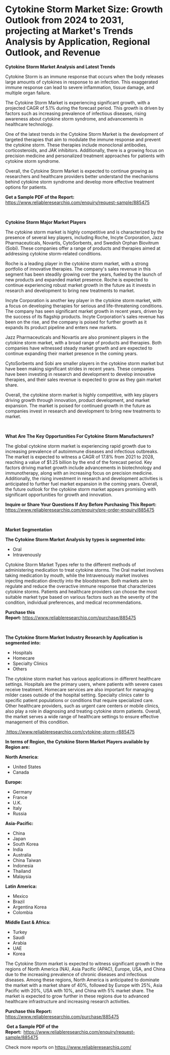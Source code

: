 <p><h1>Cytokine Storm Market Size: Growth Outlook from 2024 to 2031, projecting at Market's Trends Analysis by Application, Regional Outlook, and Revenue</h1></p><p><strong>Cytokine Storm Market Analysis and Latest Trends</strong></p>
<p><p>Cytokine Storm is an immune response that occurs when the body releases large amounts of cytokines in response to an infection. This exaggerated immune response can lead to severe inflammation, tissue damage, and multiple organ failure.</p><p>The Cytokine Storm Market is experiencing significant growth, with a projected CAGR of 5.1% during the forecast period. This growth is driven by factors such as increasing prevalence of infectious diseases, rising awareness about cytokine storm syndrome, and advancements in healthcare technology.</p><p>One of the latest trends in the Cytokine Storm Market is the development of targeted therapies that aim to modulate the immune response and prevent the cytokine storm. These therapies include monoclonal antibodies, corticosteroids, and JAK inhibitors. Additionally, there is a growing focus on precision medicine and personalized treatment approaches for patients with cytokine storm syndrome.</p><p>Overall, the Cytokine Storm Market is expected to continue growing as researchers and healthcare providers better understand the mechanisms behind cytokine storm syndrome and develop more effective treatment options for patients.</p></p>
<p><strong>Get a Sample PDF of the Report:&nbsp;</strong> <a href="https://www.reliableresearchiq.com/enquiry/request-sample/885475">https://www.reliableresearchiq.com/enquiry/request-sample/885475</a></p>
<p>&nbsp;</p>
<p><strong>Cytokine Storm Major Market Players</strong></p>
<p><p>The cytokine storm market is highly competitive and is characterized by the presence of several key players, including Roche, Incyte Corporation, Jazz Pharmaceuticals, Novartis, CytoSorbents, and Swedish Orphan Biovitrum (Sobi). These companies offer a range of products and therapies aimed at addressing cytokine storm-related conditions.</p><p>Roche is a leading player in the cytokine storm market, with a strong portfolio of innovative therapies. The company's sales revenue in this segment has been steadily growing over the years, fueled by the launch of new products and expanded market presence. Roche is expected to continue experiencing robust market growth in the future as it invests in research and development to bring new treatments to market.</p><p>Incyte Corporation is another key player in the cytokine storm market, with a focus on developing therapies for serious and life-threatening conditions. The company has seen significant market growth in recent years, driven by the success of its flagship products. Incyte Corporation's sales revenue has been on the rise, and the company is poised for further growth as it expands its product pipeline and enters new markets.</p><p>Jazz Pharmaceuticals and Novartis are also prominent players in the cytokine storm market, with a broad range of products and therapies. Both companies have witnessed steady market growth and are expected to continue expanding their market presence in the coming years.</p><p>CytoSorbents and Sobi are smaller players in the cytokine storm market but have been making significant strides in recent years. These companies have been investing in research and development to develop innovative therapies, and their sales revenue is expected to grow as they gain market share.</p><p>Overall, the cytokine storm market is highly competitive, with key players driving growth through innovation, product development, and market expansion. The market is poised for continued growth in the future as companies invest in research and development to bring new treatments to market.</p></p>
<p>&nbsp;</p>
<p><strong>What Are The Key Opportunities For Cytokine Storm Manufacturers?</strong></p>
<p><p>The global cytokine storm market is experiencing rapid growth due to increasing prevalence of autoimmune diseases and infectious outbreaks. The market is expected to witness a CAGR of 17.8% from 2021 to 2028, reaching a value of $1.25 billion by the end of the forecast period. Key factors driving market growth include advancements in biotechnology and immunotherapy, along with an increasing focus on precision medicine. Additionally, the rising investment in research and development activities is anticipated to further fuel market expansion in the coming years. Overall, the future outlook for the cytokine storm market appears promising with significant opportunities for growth and innovation.</p></p>
<p><strong>Inquire or Share Your Questions If Any Before Purchasing This Report:</strong> <a href="https://www.reliableresearchiq.com/enquiry/pre-order-enquiry/885475">https://www.reliableresearchiq.com/enquiry/pre-order-enquiry/885475</a></p>
<p>&nbsp;</p>
<p><strong>Market Segmentation</strong></p>
<p><strong>The Cytokine Storm Market Analysis by types is segmented into:</strong></p>
<p><ul><li>Oral</li><li>Intravenously</li></ul></p>
<p><p>Cytokine Storm Market Types refer to the different methods of administering medication to treat cytokine storms. The Oral market involves taking medication by mouth, while the Intravenously market involves injecting medication directly into the bloodstream. Both markets aim to regulate and reduce the overactive immune response that characterizes cytokine storms. Patients and healthcare providers can choose the most suitable market type based on various factors such as the severity of the condition, individual preferences, and medical recommendations.</p></p>
<p><strong>Purchase this Report:&nbsp;</strong><a href="https://www.reliableresearchiq.com/purchase/885475">https://www.reliableresearchiq.com/purchase/885475</a></p>
<p>&nbsp;</p>
<p><strong>The Cytokine Storm Market Industry Research by Application is segmented into:</strong></p>
<p><ul><li>Hospitals</li><li>Homecare</li><li>Specialty Clinics</li><li>Others</li></ul></p>
<p><p>The cytokine storm market has various applications in different healthcare settings. Hospitals are the primary users, where patients with severe cases receive treatment. Homecare services are also important for managing milder cases outside of the hospital setting. Specialty clinics cater to specific patient populations or conditions that require specialized care. Other healthcare providers, such as urgent care centers or mobile clinics, also play a role in diagnosing and treating cytokine storm patients. Overall, the market serves a wide range of healthcare settings to ensure effective management of this condition.</p></p>
<p><a href="https://www.reliableresearchiq.com/cytokine-storm-r885475">&nbsp;https://www.reliableresearchiq.com/cytokine-storm-r885475</a></p>
<p><strong>In terms of Region, the Cytokine Storm Market Players available by Region are:</strong></p>
<p>
    <p> <strong> North America: </strong>
        <ul>
            <li>United States</li>
            <li>Canada</li>
        </ul>
        </p> 
    <p> <strong> Europe: </strong>
        <ul>
            <li>Germany</li>
            <li>France</li>
            <li>U.K.</li>
            <li>Italy</li>
            <li>Russia</li>
        </ul>
        </p> 
    <p> <strong> Asia-Pacific: </strong>
        <ul>
            <li>China</li>
            <li>Japan</li>
            <li>South Korea</li>
            <li>India</li>
            <li>Australia</li>
            <li>China Taiwan</li>
            <li>Indonesia</li>
            <li>Thailand</li>
            <li>Malaysia</li>
        </ul>
        </p> 
    <p> <strong> Latin America: </strong>
        <ul>
            <li>Mexico</li>
            <li>Brazil</li>
            <li>Argentina Korea</li>
            <li>Colombia</li>
        </ul>
        </p> 
    <p> <strong> Middle East & Africa: </strong>
        <ul>
            <li>Turkey</li>
            <li>Saudi</li>
            <li>Arabia</li>
            <li>UAE</li>
            <li>Korea</li>
        </ul>
    </p>
    </p>
<p><p>The Cytokine Storm market is expected to witness significant growth in the regions of North America (NA), Asia Pacific (APAC), Europe, USA, and China due to the increasing prevalence of chronic diseases and infectious diseases. Among these regions, North America is anticipated to dominate the market with a market share of 40%, followed by Europe with 25%, Asia Pacific with 20%, USA with 10%, and China with 5% market share. The market is expected to grow further in these regions due to advanced healthcare infrastructure and increasing research activities.</p></p>
<p><strong>Purchase this Report: </strong><a href="https://www.reliableresearchiq.com/purchase/885475">https://www.reliableresearchiq.com/purchase/885475</a></p>
<p>&nbsp;<strong>Get a Sample PDF of the Report:&nbsp;&nbsp;</strong><a href="https://www.reliableresearchiq.com/enquiry/request-sample/885475">https://www.reliableresearchiq.com/enquiry/request-sample/885475</a></p>
<p><strong></strong></p>
<p>Check more reports on <a href="https://www.reliableresearchiq.com/">https://www.reliableresearchiq.com/</a></p>